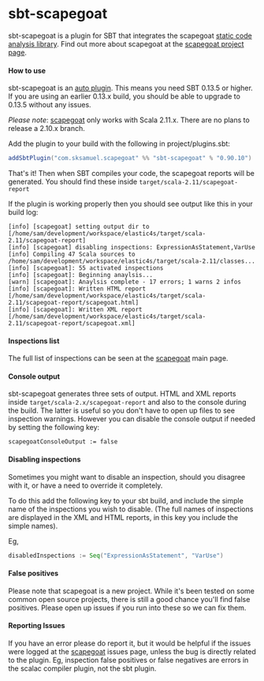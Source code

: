 sbt-scapegoat
=============

sbt-scapegoat is a plugin for SBT that integrates the scapegoat [static code analysis library](http://en.wikipedia.org/wiki/Static_program_analysis). Find out more about scapegoat at the [scapegoat project page](https://github.com/sksamuel/scapegoat).

#### How to use

sbt-scapegoat is an [auto plugin](https://typesafe.com/blog/preview-of-upcoming-sbt-10-features-read-about-the-new-plugins). This means you need SBT 0.13.5 or higher. If you are using an earlier 0.13.x build, you should be able to upgrade to 0.13.5 without any issues.

*Please note*: [scapegoat](https://github.com/sksamuel/scapegoat) only works with Scala 2.11.x. There are no plans to release a 2.10.x branch.

Add the plugin to your build with the following in project/plugins.sbt:

```scala
addSbtPlugin("com.sksamuel.scapegoat" %% "sbt-scapegoat" % "0.90.10")
```

That's it! Then when SBT compiles your code, the scapegoat reports will be generated. You should find these inside 
`target/scala-2.11/scapegoat-report`

If the plugin is working properly then you should see output like this in your build log:

```
[info] [scapegoat] setting output dir to [/home/sam/development/workspace/elastic4s/target/scala-2.11/scapegoat-report]
[info] [scapegoat] disabling inspections: ExpressionAsStatement,VarUse
[info] Compiling 47 Scala sources to /home/sam/development/workspace/elastic4s/target/scala-2.11/classes...
[info] [scapegoat]: 55 activated inspections
[info] [scapegoat]: Beginning anaylsis...
[warn] [scapegoat]: Anaylsis complete - 17 errors; 1 warns 2 infos
[info] [scapegoat]: Written HTML report [/home/sam/development/workspace/elastic4s/target/scala-2.11/scapegoat-report/scapegoat.html]
[info] [scapegoat]: Written XML report [/home/sam/development/workspace/elastic4s/target/scala-2.11/scapegoat-report/scapegoat.xml]
```

#### Inspections list

The full list of inspections can be seen at the [scapegoat](https://github.com/sksamuel/scapegoat) main page.

#### Console output

sbt-scapegoat generates three sets of output. HTML and XML reports inside `target/scala-2.x/scapegoat-report` and also to the console during the build. The latter is useful so you don't have to open up files to see inspection warnings. However you can disable the console output if needed by setting the following key:

`scapegoatConsoleOutput := false`

#### Disabling inspections

Sometimes you might want to disable an inspection, should you disagree with it, or have a need to override it completely.

To do this add the following key to your sbt build, and include the simple name of the inspections you wish to disable. (The full names of inspections are displayed in the XML and HTML reports, in this key you include the simple names).

Eg,

```scala
disabledInspections := Seq("ExpressionAsStatement", "VarUse")
```

#### False positives

Please note that scapegoat is a new project. While it's been tested on some common open source projects, there is still a good chance you'll find false positives. Please open up issues if you run into these so we can fix them.

#### Reporting Issues

If you have an error please do report it, but it would be helpful if the issues were logged at the [scapegoat](https://github.com/sksamuel/scapegoat) issues page, unless the bug is directly related to the plugin. Eg, inspection false positives or false negatives are errors in the scalac compiler plugin, not the sbt plugin.
